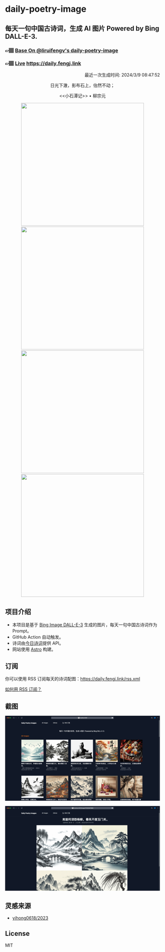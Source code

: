 
# daily-poetry-image

## 每天一句中国古诗词，生成 AI 图片 Powered by Bing DALL-E-3.

### 👉🏽 [Base On @liruifengv's daily-poetry-image](https://github.com/liruifengv/daily-poetry-image)

### 👉🏽 [Live](https://daily.fengj.link) https://daily.fengj.link

<p align="right">
  最近一次生成时间: 2024/3/9 08:47:52
</p>
<p align="center">
日光下澈，影布石上，佁然不动；
</p>
<p align="center">
<<小石潭记>> • 柳宗元
</p>
<p align="center">
<img src="https://tse4.mm.bing.net/th/id/OIG2.wyr3CR.kv0dMo.rid_J3" height="400" width="400" />
<img src="https://tse4.mm.bing.net/th/id/OIG2.kVoilWa6sOuThcjxWNhh" height="400" width="400" />
<img src="https://tse4.mm.bing.net/th/id/OIG2.fu8.pMU7fwJ3Gn0QuWF." height="400" width="400" />
<img src="https://tse2.mm.bing.net/th/id/OIG2.__Y.Mkv950xnI.vUOpjz" height="400" width="400" />
</p>

## 项目介绍

-   本项目是基于 [Bing Image DALL-E-3](https://www.bing.com/images/create) 生成的图片，每天一句中国古诗词作为 Prompt。
-   GitHub Action 自动触发。
-   诗词由[今日诗词](https://www.jinrishici.com/)提供 API。
-   网站使用 [Astro](https://astro.build) 构建。

## 订阅

你可以使用 RSS 订阅每天的诗词配图：https://daily.fengj.link/rss.xml

[如何用 RSS 订阅？](https://zhuanlan.zhihu.com/p/55026716)

## 截图

![图片列表](./screenshots/Snipaste_2023-12-28_21-00-26.png)

![图片详情](./screenshots/Snipaste_2023-12-28_21-00-53.png)

## 灵感来源

-   [yihong0618/2023](https://github.com/yihong0618/2023)

## License

MIT
